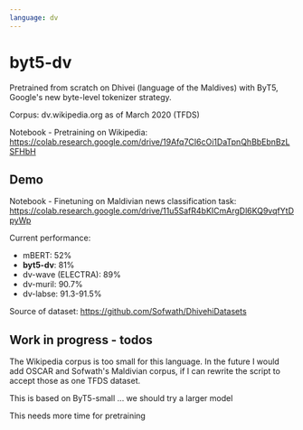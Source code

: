 ```yaml
---
language: dv
---
```


# byt5-dv

Pretrained from scratch on Dhivei (language of the Maldives)
with ByT5, Google's new byte-level tokenizer strategy.

Corpus: dv.wikipedia.org as of March 2020 (TFDS)

Notebook - Pretraining on Wikipedia: https://colab.research.google.com/drive/19Afq7CI6cOi1DaTpnQhBbEbnBzLSFHbH

## Demo

Notebook - Finetuning on Maldivian news classification task: https://colab.research.google.com/drive/11u5SafR4bKICmArgDl6KQ9vqfYtDpyWp

Current performance:

- mBERT: 52%
- **byt5-dv**: 81%
- dv-wave (ELECTRA): 89%
- dv-muril: 90.7%
- dv-labse: 91.3-91.5%

Source of dataset: https://github.com/Sofwath/DhivehiDatasets

## Work in progress - todos

The Wikipedia corpus is too small for this language. In the future I would add
OSCAR and Sofwath's Maldivian corpus, if I can rewrite the script to accept those
as one TFDS dataset.

This is based on ByT5-small ... we should try a larger model

This needs more time for pretraining